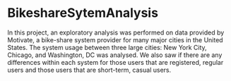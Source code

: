 # BikeshareSytemAnalysis
In this project, an exploratory analysis was performed on data provided by Motivate, a bike-share system provider for many major cities in the United States. The system usage between three large cities: New York City, Chicago, and Washington, DC was analysed. We also saw if there are any differences within each system for those users that are registered, regular users and those users that are short-term, casual users.
